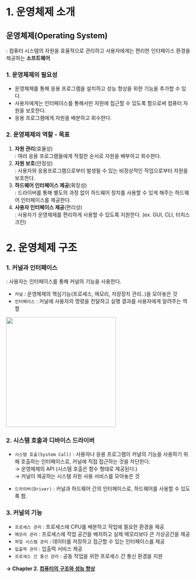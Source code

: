 # 1. 운영체제 소개
## 운영체제(Operating System)    
 : 컴퓨터 시스템의 자원을 효율적으로 관리하고 사용자에게는 편리한 인터페이스 환경을 제공하는 **소프트웨어**

### 1. 운영체제의 필요성
* 운영체제를 통해 응용 프로그램을 설치하고 성능 향상을 위한 기능을 추가할 수 있다.
* 사용자에게는 인터페이스를 통해서만 자원에 접근할 수 있도록 함으로써 컴퓨터 자원을 보호한다.
* 응용 프로그램에게 자원을 배분하고 회수한다.

### 2. 운영체제의 역할 - 목표
1) **자원 관리**(효율성)   
 : 여러 응용 프로그램들에게 적절한 순서로 자원을 배부하고 회수한다.
2) **자원 보호**(안정성)   
 : 사용자와 응용프로그램으로부터 발생될 수 있는 비정상적인 작업으로부터 자원을 보호한다.
3) **하드웨어 인터페이스 제공**(확장성)   
 : 드라이버를 통해 별도의 과정 없이 하드웨어 장치를 사용할 수 있게 해주는 하드웨어 인터페이스를 제공한다. 
4) **사용자 인터페이스 제공**(편리성)   
 : 사용자가 운영체제를 편리하게 사용할 수 있도록 지원한다. (ex. GUI, CLI, 터치스크린)


# 2. 운영체제 구조
### 1. 커널과 인터페이스
 : 사용자는 인터페이스를 통해 커널의 기능을 사용한다.
* `커널` : 운영체제의 핵심기능(프로세스, 메모리, 저장장치 관리..)을 모아놓은 것
* `인터페이스` : 커널에 사용자의 명령을 전달하고 실행 결과를 사용자에게 알려주는 역할

<img src = "https://user-images.githubusercontent.com/46108770/162953178-fd169920-1bcc-4abb-b5e8-c6527c368c91.png" width = "300">


### 2. 시스템 호출과 디바이스 드라이버
* `시스템 호출(System Call)` : 사용자나 응용 프로그램이 커널의 기능을 사용하기 위해 호출하는 인터페이스로, 커널에 직접 접근하는 것을 차단한다.    
 &rarr; 운영체제의 API (시스템 호출은 함수 형태로 제공된다.)   
 &rarr; 커널이 제공하는 시스템 자원 사용 서비스를 모아놓은 것   

* `드라이버(Driver)` : 커널과 하드웨어 간의 인터페이스로, 하드웨어를 사용할 수 있도록 함.

### 3. 커널의 기능
* `프로세스 관리` : 프로세스에 CPU를 배분하고 작업에 필요한 환경을 제공
* `메모리 관리` : 프로세스에 작업 공간을 배치하고 실제 메모리보다 큰 가상공간을 제공
* `파일 시스템 관리` : 데이터를 저장하고 접근할 수 있는 인터페이스를 제공
* `입출력 관리` : 입출력 서비스 제공
* `프로세스 간 통신 관리` : 공동 작업을 위한 프로세스 간 통신 환경을 지원       

    
    
   
**&rarr; Chapter 2. [컴퓨터의 구조와 성능 향상](https://github.com/beansbin/TIL/blob/main/%EC%9A%B4%EC%98%81%EC%B2%B4%EC%A0%9C/Chapter_2_%EC%BB%B4%ED%93%A8%ED%84%B0%EC%9D%98_%EA%B5%AC%EC%A1%B0.md)**
